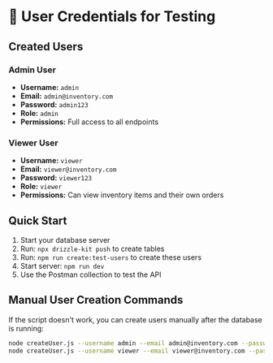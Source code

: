 # 🔐 User Credentials for Testing

## Created Users

### Admin User

- **Username:** `admin`
- **Email:** `admin@inventory.com`
- **Password:** `admin123`
- **Role:** `admin`
- **Permissions:** Full access to all endpoints

### Viewer User

- **Username:** `viewer`
- **Email:** `viewer@inventory.com`
- **Password:** `viewer123`
- **Role:** `viewer`
- **Permissions:** Can view inventory items and their own orders

## Quick Start

1. Start your database server
2. Run: `npx drizzle-kit push` to create tables
3. Run: `npm run create:test-users` to create these users
4. Start server: `npm run dev`
5. Use the Postman collection to test the API

## Manual User Creation Commands

If the script doesn't work, you can create users manually after the database is running:

```bash
node createUser.js --username admin --email admin@inventory.com --password admin123 --role admin
node createUser.js --username viewer --email viewer@inventory.com --password viewer123 --role viewer
```
